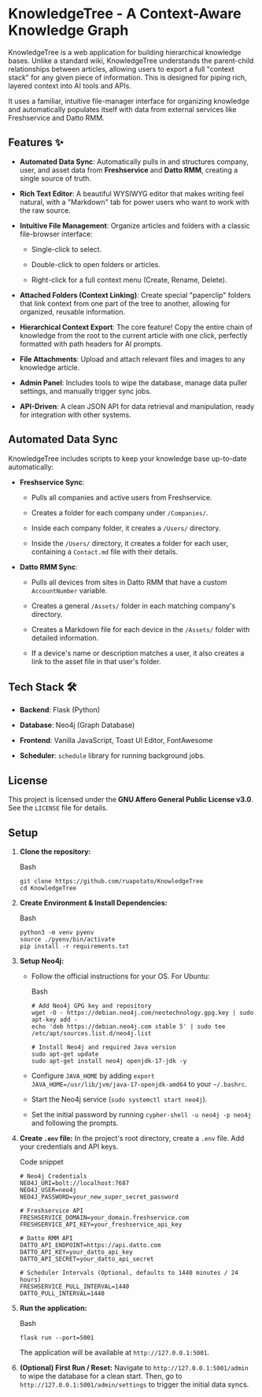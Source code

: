 
# KnowledgeTree - A Context-Aware Knowledge Graph

KnowledgeTree is a web application for building hierarchical knowledge bases. Unlike a standard wiki, KnowledgeTree understands the parent-child relationships between articles, allowing users to export a full "context stack" for any given piece of information. This is designed for piping rich, layered context into AI tools and APIs.

It uses a familiar, intuitive file-manager interface for organizing knowledge and automatically populates itself with data from external services like Freshservice and Datto RMM.

## Features ✨

-   **Automated Data Sync**: Automatically pulls in and structures company, user, and asset data from **Freshservice** and **Datto RMM**, creating a single source of truth.
    
-   **Rich Text Editor**: A beautiful WYSIWYG editor that makes writing feel natural, with a "Markdown" tab for power users who want to work with the raw source.
    
-   **Intuitive File Management**: Organize articles and folders with a classic file-browser interface:
    
    -   Single-click to select.
        
    -   Double-click to open folders or articles.
        
    -   Right-click for a full context menu (Create, Rename, Delete).
        
-   **Attached Folders (Context Linking)**: Create special "paperclip" folders that link context from one part of the tree to another, allowing for organized, reusable information.
    
-   **Hierarchical Context Export**: The core feature! Copy the entire chain of knowledge from the root to the current article with one click, perfectly formatted with path headers for AI prompts.
    
-   **File Attachments**: Upload and attach relevant files and images to any knowledge article.
    
-   **Admin Panel**: Includes tools to wipe the database, manage data puller settings, and manually trigger sync jobs.
    
-   **API-Driven**: A clean JSON API for data retrieval and manipulation, ready for integration with other systems.
    

## Automated Data Sync

KnowledgeTree includes scripts to keep your knowledge base up-to-date automatically:

-   **Freshservice Sync**:
    
    -   Pulls all companies and active users from Freshservice.
        
    -   Creates a folder for each company under `/Companies/`.
        
    -   Inside each company folder, it creates a `/Users/` directory.
        
    -   Inside the `/Users/` directory, it creates a folder for each user, containing a `Contact.md` file with their details.
        
-   **Datto RMM Sync**:
    
    -   Pulls all devices from sites in Datto RMM that have a custom `AccountNumber` variable.
        
    -   Creates a general `/Assets/` folder in each matching company's directory.
        
    -   Creates a Markdown file for each device in the `/Assets/` folder with detailed information.
        
    -   If a device's name or description matches a user, it also creates a link to the asset file in that user's folder.
        

## Tech Stack 🛠️

-   **Backend**: Flask (Python)
    
-   **Database**: Neo4j (Graph Database)
    
-   **Frontend**: Vanilla JavaScript, Toast UI Editor, FontAwesome
    
-   **Scheduler**: `schedule` library for running background jobs.
    

## License

This project is licensed under the **GNU Affero General Public License v3.0**. See the `LICENSE` file for details.

## Setup

1.  **Clone the repository:**
    
    Bash
    
    ```
    git clone https://github.com/ruapotato/KnowledgeTree
    cd KnowledgeTree
    
    ```
    
2.  **Create Environment & Install Dependencies:**
    
    Bash
    
    ```
    python3 -m venv pyenv
    source ./pyenv/bin/activate
    pip install -r requirements.txt 
    
    ```
    
3.  **Setup Neo4j:**
    
    -   Follow the official instructions for your OS. For Ubuntu:
        
        Bash
        
        ```
        # Add Neo4j GPG key and repository
        wget -O - https://debian.neo4j.com/neotechnology.gpg.key | sudo apt-key add -
        echo 'deb https://debian.neo4j.com stable 5' | sudo tee /etc/apt/sources.list.d/neo4j.list
        
        # Install Neo4j and required Java version
        sudo apt-get update
        sudo apt-get install neo4j openjdk-17-jdk -y
        
        ```
        
    -   Configure `JAVA_HOME` by adding `export JAVA_HOME=/usr/lib/jvm/java-17-openjdk-amd64` to your `~/.bashrc`.
        
    -   Start the Neo4j service (`sudo systemctl start neo4j`).
        
    -   Set the initial password by running `cypher-shell -u neo4j -p neo4j` and following the prompts.
        
4.  **Create `.env` file:** In the project's root directory, create a `.env` file. Add your credentials and API keys.
    
    Code snippet
    
    ```
    # Neo4j Credentials
    NEO4J_URI=bolt://localhost:7687
    NEO4J_USER=neo4j
    NEO4J_PASSWORD=your_new_super_secret_password
    
    # Freshservice API
    FRESHSERVICE_DOMAIN=your_domain.freshservice.com
    FRESHSERVICE_API_KEY=your_freshservice_api_key
    
    # Datto RMM API
    DATTO_API_ENDPOINT=https://api.datto.com
    DATTO_API_KEY=your_datto_api_key
    DATTO_API_SECRET=your_datto_api_secret
    
    # Scheduler Intervals (Optional, defaults to 1440 minutes / 24 hours)
    FRESHSERVICE_PULL_INTERVAL=1440
    DATTO_PULL_INTERVAL=1440
    
    ```
    
5.  **Run the application:**
    
    Bash
    
    ```
    flask run --port=5001
    
    ```
    
    The application will be available at `http://127.0.0.1:5001`.
    
6.  **(Optional) First Run / Reset:** Navigate to `http://127.0.0.1:5001/admin` to wipe the database for a clean start. Then, go to `http://127.0.0.1:5001/admin/settings` to trigger the initial data syncs.
